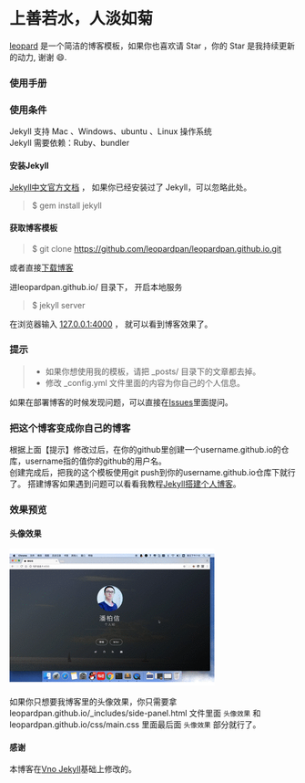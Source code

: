 # 上善若水，人淡如菊

[leopard](http://baixin.io) 是一个简洁的博客模板，如果你也喜欢请 Star ，你的 Star 是我持续更新的动力, 谢谢 😄.

### 使用手册


### 使用条件

Jekyll 支持 Mac 、Windows、ubuntu 、Linux 操作系统                     
Jekyll 需要依赖：Ruby、bundler


#### 安装Jekyll

[Jekyll中文官方文档](http://jekyll.bootcss.com/) ， 如果你已经安装过了 Jekyll，可以忽略此处。

> $ gem install jekyll

#### 获取博客模板

> $ git clone https://github.com/leopardpan/leopardpan.github.io.git

或者直接[下载博客](https://github.com/leopardpan/leopardpan.github.io/archive/master.zip)   

进leopardpan.github.io/ 目录下， 开启本地服务 

> $ jekyll server

在浏览器输入 [127.0.0.1:4000](127.0.0.1:4000) ， 就可以看到博客效果了。


### 提示

>* 如果你想使用我的模板，请把 _posts/ 目录下的文章都去掉。
>* 修改 _config.yml 文件里面的内容为你自己的个人信息。

如果在部署博客的时候发现问题，可以直接在[Issues](https://github.com/leopardpan/leopardpan.github.io/issues)里面提问。        


### 把这个博客变成你自己的博客

根据上面【提示】修改过后，在你的github里创建一个username.github.io的仓库，username指的值你的github的用户名。      
创建完成后，把我的这个模板使用git push到你的username.github.io仓库下就行了。
搭建博客如果遇到问题可以看看我教程[Jekyll搭建个人博客](http://baixin.io/2016/10/jekyll_tutorials1/)。


### 效果预览

#### 头像效果

![](/images/readme//icon.gif)

如果你只想要我博客里的头像效果，你只需要拿 leopardpan.github.io/_includes/side-panel.html 文件里面 `头像效果` 和 leopardpan.github.io/css/main.css 里面最后面 `头像效果` 部分就行了。



#### 感谢   

本博客在[Vno Jekyll](https://github.com/onevcat/vno-jekyll)基础上修改的。  